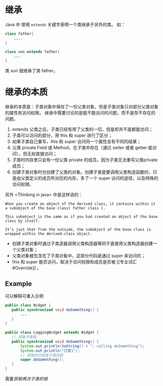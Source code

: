 # 继承
Java 中 使用 `extends` 关键字表明一个类继承于另外的类。
如：
```java
class father{
	....
}

class son extends father{
	...
}
```

类 son 就继承了类 father。

# 继承的本质
继承的本质是：子类对象中保存了一份父类对象，但是子类对象只对部分父类对象的属性有访问权限。
继承中需要讨论的是能不能访问的问题，而不是存不存在的问题。

1. extends 父类之后，子类已经有用了父类的一切，但是却并不是都能访问；
2. 子类可以访问的部分，用 this 和 super 进行了区分；
3. 如果子类自己重写，this 和 super 访问同一个属性会有不同的结果；
4. 父类 private Field 或 Method，在子类中存在（通过 setter 或者 getter 能访问），但无权直接访问；
5. 子类时内存里只会有一份父类 private 的成员，因为子类无法重写父类private成员；
6. 创建子类对象时也创建了父类的对象。创建子类是要调用父类构造函数的，只是由父类定义的成员所对应的内存，多了一个 super 访问的途径，以及特殊的访问权限。


另外 \<Thinking in java> 中是这样说的：

```
When you create an object of the derived class, it contains within it a subobject of the base class( father class ). 

This subobject is the same as if you had created an object of the base class by itself.

It’s just that from the outside, the subobject of the base class is wrapped within the derived-class object.
```
 
 - 创建子类对象时通过子类造器调用父类构造器等同于直接用父类构造器创建一个父类对象；
 - 父类对象被包含在了子类对象中，这部分代码是通过 super 来访问的；
 - this 和 super 能否访问，取决于访问权限和成员是否被 [[专业词汇#Override]] 。
 
 
 ## Example
 
 可以解释可重入示例
 ```java
 public class Widget {  
    public synchronized void doSomething() {  
        ...  
    }  
}  
  
public class LoggingWidget extends Widget {  
    // 获取子类锁
    public synchronized void doSomething() {  
        System.out.println(toString() + ": calling doSomething");  
        System.out.println("位置1");
		// 获取的仍然是子类的锁
        super.doSomething();  
    }  
}
```

需要*获取两次子类的锁*


